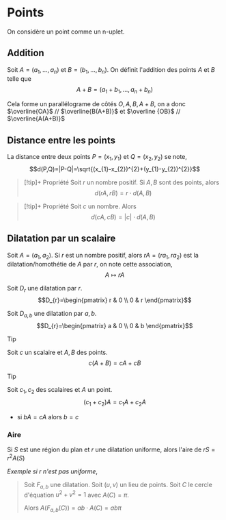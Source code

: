 # Points
On considère un point comme un n-uplet.

## Addition
Soit $A=(a_{1},...,a_{n})$ et $B=(b_{1},...,b_{n})$.
On définit l'addition des points $A$ et $B$ telle que $$A+B = (a_{1}+b_{1},...,a_{n}+b_{n})$$

Cela forme un parallélograme de côtés $O,A,B,A+B$, on a donc $\overline{OA}$ // $\overline{B(A+B)}$ et $\overline {OB}$ // $\overline{A(A+B)}$

## Distance entre les points
La distance entre deux points $P=(x_{1},y_{1})$ et $Q=(x_{2},y_{2})$ se note,
$$d(P,Q)=|P-Q|=\sqrt{(x_{1}-x_{2})^{2}+(y_{1}-y_{2})^{2}}$$

>[!tip]+ Propriété
>Soit $r$ un nombre positif. Si $A,B$ sont des points, alors
>$$d(rA,rB)=r \cdot d(A,B)$$

>[!tip]+ Propriété
>Soit $c$ un nombre. Alors
>$$d(cA,cB)=|c| \cdot d(A,B)$$

## Dilatation par un scalaire
Soit $A=(a_{1},a_{2})$.
Si $r$ est un nombre positif, alors $rA=(ra_{1},ra_{2})$ est la dilatation/homothétie de $A$ par $r$, on note cette association,
$$A \mapsto rA$$

Soit $D_{r}$ une dilatation par $r$. $$D_{r}=\begin{pmatrix} r & 0 \\ 0 & r \end{pmatrix}$$

Soit $D_{a,b}$ une dilatation par $a,b$. $$D_{r}=\begin{pmatrix} a & 0 \\ 0 & b \end{pmatrix}$$

>[!tip] 
>Soit $c$ un scalaire et $A,B$ des points. $$c(A+B)=cA+cB$$

>[!tip] 
>Soit $c_{1},c_{2}$ des scalaires et $A$ un point.
>$$(c_{1}+c_{2})A=c_{1}A+c_{2}A$$


- si $bA=cA$ alors $b=c$

### Aire
Si $S$ est une région du plan et $r$ une dilatation uniforme, alors l'aire de $rS = r^{2}A(S)$ 

*Exemple si $r$ n'est pas uniforme*,

>Soit $F_{a,b}$ une dilatation. Soit $(u,v)$ un lieu de points.
>Soit $C$ le cercle d'équation $u^{2} + v^{2} = 1$ avec $A(C)=\pi$.
>
>Alors $A(F_{a,b}(C))=ab \cdot A(C) = ab\pi$
